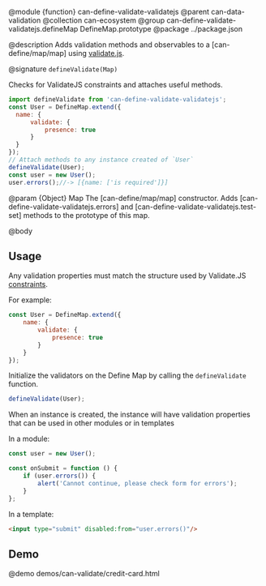 @module {function} can-define-validate-validatejs
@parent can-data-validation
@collection can-ecosystem
@group can-define-validate-validatejs.defineMap DefineMap.prototype
@package ../package.json

@description Adds validation methods and observables to a [can-define/map/map]
using [validate.js](https://validatejs.org/).

@signature `defineValidate(Map)`

  Checks for ValidateJS constraints and attaches useful methods.

  ```js
import defineValidate from 'can-define-validate-validatejs';
const User = DefineMap.extend({
	name: {
		validate: {
			presence: true
		}
	}
});
// Attach methods to any instance created of `User`
defineValidate(User);
const user = new User();
user.errors();//-> [{name: ['is required']}]
  ```

  @param {Object} Map The [can-define/map/map] constructor. Adds [can-define-validate-validatejs.errors] and [can-define-validate-validatejs.test-set] methods to the prototype of this map.

@body

## Usage

Any validation properties must match the structure used by Validate.JS [constraints](https://validatejs.org/#validators).

For example:

```js
const User = DefineMap.extend({
	name: {
		validate: {
			presence: true
		}
	}
});
```

Initialize the validators on the Define Map by calling the `defineValidate` function.

```js
defineValidate(User);
```

When an instance is created, the instance will have validation properties that can be used in other modules or in templates

In a module:

```js
const user = new User();

const onSubmit = function () {
	if (user.errors()) {
		alert('Cannot continue, please check form for errors');
	}
};
```

In a template:

```html
<input type="submit" disabled:from="user.errors()"/>
```

## Demo

@demo demos/can-validate/credit-card.html
